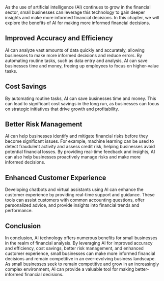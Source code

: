 
As the use of artificial intelligence (AI) continues to grow in the financial sector, small businesses can leverage this technology to gain deeper insights and make more informed financial decisions. In this chapter, we will explore the benefits of AI for making more informed financial decisions.

Improved Accuracy and Efficiency
--------------------------------

AI can analyze vast amounts of data quickly and accurately, allowing businesses to make more informed decisions and reduce errors. By automating routine tasks, such as data entry and analysis, AI can save businesses time and money, freeing up employees to focus on higher-value tasks.

Cost Savings
------------

By automating routine tasks, AI can save businesses time and money. This can lead to significant cost savings in the long run, as businesses can focus on strategic initiatives that drive growth and profitability.

Better Risk Management
----------------------

AI can help businesses identify and mitigate financial risks before they become significant issues. For example, machine learning can be used to detect fraudulent activity and assess credit risk, helping businesses avoid potential financial losses. By providing real-time feedback and insights, AI can also help businesses proactively manage risks and make more informed decisions.

Enhanced Customer Experience
----------------------------

Developing chatbots and virtual assistants using AI can enhance the customer experience by providing real-time support and guidance. These tools can assist customers with common accounting questions, offer personalized advice, and provide insights into financial trends and performance.

Conclusion
----------

In conclusion, AI technology offers numerous benefits for small businesses in the realm of financial analysis. By leveraging AI for improved accuracy and efficiency, cost savings, better risk management, and enhanced customer experience, small businesses can make more informed financial decisions and remain competitive in an ever-evolving business landscape. As small businesses seek to remain competitive and grow in an increasingly complex environment, AI can provide a valuable tool for making better-informed financial decisions.
